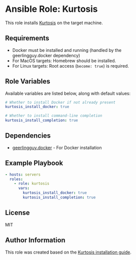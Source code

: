 # Ansible Role: Kurtosis

This role installs [Kurtosis](https://kurtosis.com/) on the target machine.

## Requirements

- Docker must be installed and running (handled by the geerlingguy.docker dependency)
- For MacOS targets: Homebrew should be installed.
- For Linux targets: Root access (`become: true`) is required.

## Role Variables

Available variables are listed below, along with default values:

```yaml
# Whether to install Docker if not already present
kurtosis_install_docker: true

# Whether to install command-line completion
kurtosis_install_completion: true
```

## Dependencies

- [geerlingguy.docker](https://galaxy.ansible.com/geerlingguy/docker) - For Docker installation

## Example Playbook

```yaml
- hosts: servers
  roles:
    - role: kurtosis
      vars:
        kurtosis_install_docker: true
        kurtosis_install_completion: true
```

## License

MIT

## Author Information

This role was created based on the [Kurtosis installation guide](https://docs.kurtosis.com/install).